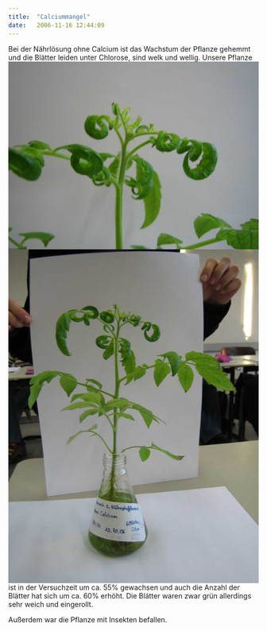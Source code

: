 ```yaml
---
title:  "Calciummangel"
date:   2006-11-16 12:44:09
---
```


<div>Bei der Nährlösung ohne Calcium ist das Wachstum der Pflanze gehemmt und die Blätter leiden unter Chlorose, sind welk und wellig.   
<img src="/assets/images/Pflanzenversuch/Calcium2.jpg" border="0" align="left" /><img src="/assets/images/Pflanzenversuch/Calciummangel.jpg" border="0" align="right" />Unsere Pflanze ist in der Versuchzeit um ca. 55% gewachsen und auch die Anzahl der Blätter hat sich um ca. 60% erhöht. Die Blätter waren zwar grün allerdings sehr weich und eingerollt.
<p align="left">Außerdem war die Pflanze mit Insekten befallen.</p>
</div>